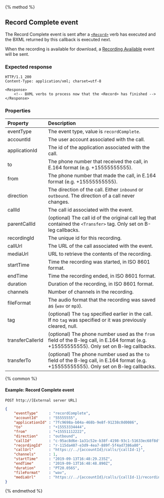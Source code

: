 {% method %}
##  Record Complete event

The Record Complete event is sent after a [`<Record>`](../verbs/record.md) verb has executed and the BXML returned by this callback is executed next.

When the recording is available for download, a [Recording Available](recordingAvailable.md) event will be sent.

### Expected response

```http
HTTP/1.1 200
Content-Type: application/xml; charset=utf-8

<Response>
    <!-- BXML verbs to process now that the <Record> has finished -->
</Response>
```

### Properties
| Property         | Description                                                                                                       |
|:-----------------|:------------------------------------------------------------------------------------------------------------------|
| eventType        | The event type, value is `recordComplete`.                                                                        |
| accountId        | The user account associated with the call.                                                                        |
| applicationId    | The id of the application associated with the call.                                                               |
| to               | The phone number that received the call, in E.164 format (e.g. +15555555555).                                     |
| from             | The phone number that made the call, in E.164 format (e.g. +15555555555).                                         |
| direction        | The direction of the call. Either `inbound` or `outbound`. The direction of a call never changes.                 |
| callId           | The call id associated with the event.                                                                            |
| parentCallId     | (optional) The call id of the original call leg that contained the `<Transfer>` tag. Only set on B-leg callbacks. |
| recordingId      | The unique id for this recording.                                                                                 |
| callUrl          | The URL of the call associated with the event.                                                                    |
| mediaUrl         | URL to retrieve the contents of the recording.                                                                    |
| startTime        | Time the recording was started, in ISO 8601 format.                                                               |
| endTime          | Time the recording ended, in ISO 8601 format.                                                                     |
| duration         | Duration of the recording, in ISO 8601 format.                                                                    |
| channels         | Number of channels in the recording.                                                                              |
| fileFormat       | The audio format that the recording was saved as (`wav` or `mp3`).                                                |
| tag              | (optional) The `tag` specified earlier in the call. If no `tag` was specified or it was previously cleared, null. |
| transferCallerId | (optional) The phone number used as the `from` field of the B-leg call, in E.164 format (e.g. +15555555555). Only set on B-leg callbacks.|
| transferTo       | (optional) The phone number used as the `to` field of the B-leg call, in E.164 format (e.g. +15555555555). Only set on B-leg callbacks.|

{% common %}

#### Example: Record Complete event

```
POST http://[External server URL]
```

```json
{
	"eventType"     : "recordComplete",
	"accountId"     : "55555555",
	"applicationId" : "7fc9698a-b04a-468b-9e8f-91238c0d0086",
	"to"            : "+15553334444",
	"from"          : "+15551112222",
	"direction"     : "outbound",
	"callId"        : "c-95ac8d6e-1a31c52e-b38f-4198-93c1-51633ec68f8d",
	"recordingId"   : "r-115da407-e3d9-4ea7-889f-5f4ad7386a80",
	"callUrl"       : "https://../{accountId}/calls/{callId-1}",
	"channels"      : 1,
	"startTime"     : "2019-09-13T16:48:29.235Z",
	"endTime"       : "2019-09-13T16:48:48.890Z",
	"duration"      : "PT20.056S",
	"fileFormat"    : "wav",
	"mediaUrl"      : "https://../{accountId}/calls/{callId-1}/recordings/{recordingId}/media"
}
```

{% endmethod %}
